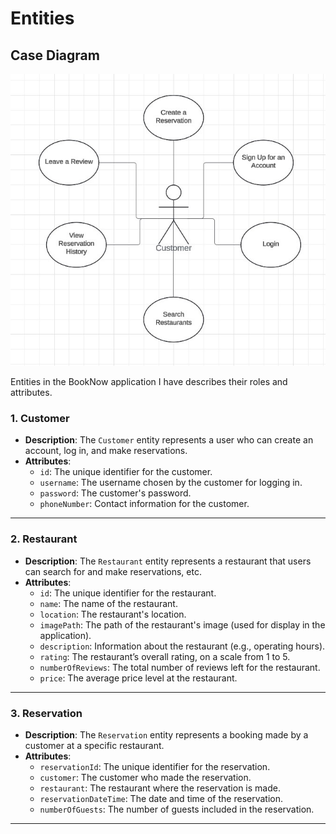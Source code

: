 # Entities

## Case Diagram
![BookNow](Diagrams/CaseDiagram.jpg)

Entities in the BookNow application I have describes their roles and attributes.

### 1. **Customer**
- **Description**: The `Customer` entity represents a user who can create an account, log in, and make reservations.
- **Attributes**:
    - `id`: The unique identifier for the customer.
    - `username`: The username chosen by the customer for logging in.
    - `password`: The customer's password.
    - `phoneNumber`: Contact information for the customer.

---

### 2. **Restaurant**
- **Description**: The `Restaurant` entity represents a restaurant that users can search for and make reservations, etc.
- **Attributes**:
    - `id`: The unique identifier for the restaurant.
    - `name`: The name of the restaurant.
    - `location`: The restaurant's location.
    - `imagePath`: The path of the restaurant's image (used for display in the application).
    - `description`: Information about the restaurant (e.g., operating hours).
    - `rating`: The restaurant’s overall rating, on a scale from 1 to 5.
    - `numberOfReviews`: The total number of reviews left for the restaurant.
    - `price`: The average price level at the restaurant.

---

### 3. **Reservation**
- **Description**: The `Reservation` entity represents a booking made by a customer at a specific restaurant.
- **Attributes**:
    - `reservationId`: The unique identifier for the reservation.
    - `customer`: The customer who made the reservation.
    - `restaurant`: The restaurant where the reservation is made.
    - `reservationDateTime`: The date and time of the reservation.
    - `numberOfGuests`: The number of guests included in the reservation.

---

